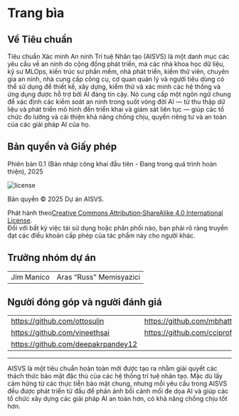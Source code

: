# Trang bìa

## Về Tiêu chuẩn

Tiêu chuẩn Xác minh An ninh Trí tuệ Nhân tạo (AISVS) là một danh mục các yêu cầu về an ninh do cộng đồng phát triển, mà các nhà khoa học dữ liệu, kỹ sư MLOps, kiến trúc sư phần mềm, nhà phát triển, kiểm thử viên, chuyên gia an ninh, nhà cung cấp công cụ, cơ quan quản lý và người tiêu dùng có thể sử dụng để thiết kế, xây dựng, kiểm thử và xác minh các hệ thống và ứng dụng được hỗ trợ bởi AI đáng tin cậy. Nó cung cấp một ngôn ngữ chung để xác định các kiểm soát an ninh trong suốt vòng đời AI — từ thu thập dữ liệu và phát triển mô hình đến triển khai và giám sát liên tục — giúp các tổ chức đo lường và cải thiện khả năng chống chịu, quyền riêng tư và an toàn của các giải pháp AI của họ.

## Bản quyền và Giấy phép

Phiên bản 0.1 (Bản nháp công khai đầu tiên - Đang trong quá trình hoàn thiện), 2025  

![license](../images/license.png)

Bản quyền © 2025 Dự án AISVS.  

Phát hành theo[Creative Commons Attribution‑ShareAlike 4.0 International License](https://creativecommons.org/licenses/by-sa/4.0/).  
Đối với bất kỳ việc tái sử dụng hoặc phân phối nào, bạn phải rõ ràng truyền đạt các điều khoản cấp phép của tác phẩm này cho người khác.

## Trưởng nhóm dự án

|            |                         |
| ---------- | ----------------------- |
| Jim Manico | Aras “Russ” Memisyazici |

## Người đóng góp và người đánh giá

|                                    |                             |
| ---------------------------------- | --------------------------- |
| https://github.com/ottosulin       | https://github.com/mbhatt1  |
| https://github.com/vineethsai      | https://github.com/cciprofm |
| https://github.com/deepakrpandey12 |                             |

---

AISVS là một tiêu chuẩn hoàn toàn mới được tạo ra nhằm giải quyết các thách thức bảo mật đặc thù của các hệ thống trí tuệ nhân tạo. Mặc dù lấy cảm hứng từ các thực tiễn bảo mật chung, nhưng mỗi yêu cầu trong AISVS đều được phát triển từ đầu để phản ánh bối cảnh mối đe dọa AI và giúp các tổ chức xây dựng các giải pháp AI an toàn hơn, có khả năng chống chịu tốt hơn.


